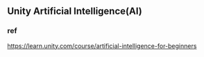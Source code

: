 ## Unity Artificial Intelligence(AI)




### ref 
https://learn.unity.com/course/artificial-intelligence-for-beginners


